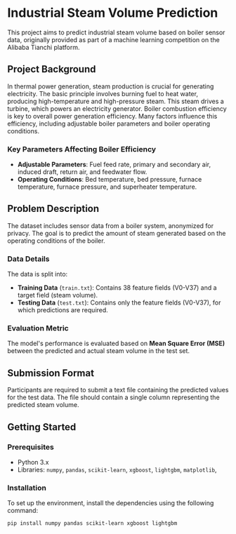 # Industrial Steam Volume Prediction

This project aims to predict industrial steam volume based on boiler sensor data, originally provided as part of a machine learning competition on the Alibaba Tianchi platform.

## Project Background

In thermal power generation, steam production is crucial for generating electricity. The basic principle involves burning fuel to heat water, producing high-temperature and high-pressure steam. This steam drives a turbine, which powers an electricity generator. Boiler combustion efficiency is key to overall power generation efficiency. Many factors influence this efficiency, including adjustable boiler parameters and boiler operating conditions.

### Key Parameters Affecting Boiler Efficiency

- **Adjustable Parameters**: Fuel feed rate, primary and secondary air, induced draft, return air, and feedwater flow.
- **Operating Conditions**: Bed temperature, bed pressure, furnace temperature, furnace pressure, and superheater temperature.

## Problem Description

The dataset includes sensor data from a boiler system, anonymized for privacy. The goal is to predict the amount of steam generated based on the operating conditions of the boiler.

### Data Details

The data is split into:
- **Training Data** (`train.txt`): Contains 38 feature fields (V0-V37) and a target field (steam volume).
- **Testing Data** (`test.txt`): Contains only the feature fields (V0-V37), for which predictions are required.

### Evaluation Metric

The model's performance is evaluated based on **Mean Square Error (MSE)** between the predicted and actual steam volume in the test set.

## Submission Format

Participants are required to submit a text file containing the predicted values for the test data. The file should contain a single column representing the predicted steam volume.

## Getting Started

### Prerequisites

- Python 3.x
- Libraries: `numpy`, `pandas`, `scikit-learn`, `xgboost`, `lightgbm`, `matplotlib`, 

### Installation

To set up the environment, install the dependencies using the following command:

```bash
pip install numpy pandas scikit-learn xgboost lightgbm
